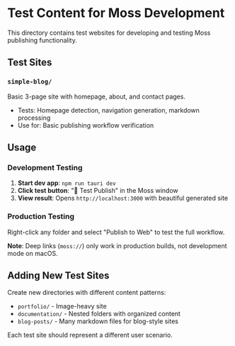 # Test Content for Moss Development

This directory contains test websites for developing and testing Moss publishing functionality.

## Test Sites

### `simple-blog/`
Basic 3-page site with homepage, about, and contact pages.
- Tests: Homepage detection, navigation generation, markdown processing
- Use for: Basic publishing workflow verification

## Usage

### Development Testing
1. **Start dev app**: `npm run tauri dev`
2. **Click test button**: "🧪 Test Publish" in the Moss window  
3. **View result**: Opens `http://localhost:3000` with beautiful generated site

### Production Testing  
Right-click any folder and select "Publish to Web" to test the full workflow.

**Note**: Deep links (`moss://`) only work in production builds, not development mode on macOS.

## Adding New Test Sites

Create new directories with different content patterns:
- `portfolio/` - Image-heavy site
- `documentation/` - Nested folders with organized content
- `blog-posts/` - Many markdown files for blog-style sites

Each test site should represent a different user scenario.